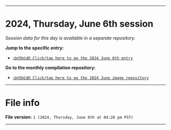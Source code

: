 
***

# 2024, Thursday, June 6th session

_Session data for this day is available in a separate repository._

**Jump to the specific entry:**

- [:octocat: `Click/tap here to go the 2024 June 6th entry`](https://github.com/seanpm2001/SeansLifeArchive_Images_MotorWorld_CarFactory_Y2024_V6/tree/SeansLifeArchive_Images_MotorWorld_CarFactory_Y2024_V6_Main-dev/2024/06_June/06/)

**Go to the monthly compilation repository:**

- [:octocat: `Click/tap here to go the 2024 June image repository`](https://github.com/seanpm2001/SeansLifeArchive_Images_MotorWorld_CarFactory_Y2024_V6/)

***

# File info

**File version:** `1 (2024, Thursday, June 6th at 04:28 pm PST)`

***
